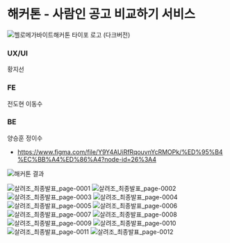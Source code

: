 # 해커톤 - 사람인 공고 비교하기 서비스

![헬로메가바이트해커톤 타이포 로고 (다크버전)](https://user-images.githubusercontent.com/41669026/155953674-59da535d-0667-4423-baca-8625fdc1b3ff.png)

### UX/UI
황지선

### FE
전도현 이동수

### BE
양승훈 정이수

- https://www.figma.com/file/Y9Y4AUiRfRqouvnYcRMOPk/%ED%95%B4%EC%BB%A4%ED%86%A4?node-id=26%3A4

![해커톤 결과](https://user-images.githubusercontent.com/41669026/155930069-c67f54e2-6729-4415-9952-ddd854e9b3ef.png)

![살려조_최종발표_page-0001](https://user-images.githubusercontent.com/41669026/155253354-0fced7dc-d3d4-4215-83f9-61ea9781019c.jpg)
![살려조_최종발표_page-0002](https://user-images.githubusercontent.com/41669026/155253386-87d72986-c77c-4487-843c-3bba3741cd6c.jpg)
![살려조_최종발표_page-0003](https://user-images.githubusercontent.com/41669026/155253383-3eb881ee-cf03-4953-b622-c76fc37abc7b.jpg)
![살려조_최종발표_page-0004](https://user-images.githubusercontent.com/41669026/155253392-792450f4-7b27-4177-a346-d6422bc88a02.jpg)
![살려조_최종발표_page-0005](https://user-images.githubusercontent.com/41669026/155253394-9925cd51-5536-4ee9-a419-44a4e8668ccc.jpg)
![살려조_최종발표_page-0006](https://user-images.githubusercontent.com/41669026/155253395-e91379e2-7034-48cc-be13-80a5130a7b40.jpg)
![살려조_최종발표_page-0007](https://user-images.githubusercontent.com/41669026/155253396-c447f164-a24e-4db1-b2ab-a726707a5406.jpg)
![살려조_최종발표_page-0008](https://user-images.githubusercontent.com/41669026/155253397-43b25d20-2620-4908-a8f5-c5af159f6a47.jpg)
![살려조_최종발표_page-0009](https://user-images.githubusercontent.com/41669026/155253399-bb5bb366-4c75-4a08-bafe-e538b4c037ff.jpg)
![살려조_최종발표_page-0010](https://user-images.githubusercontent.com/41669026/155253401-79a0dcac-f841-4422-8900-317293cc1e5f.jpg)
![살려조_최종발표_page-0011](https://user-images.githubusercontent.com/41669026/155253402-d99a0a6b-45d7-4b71-a009-273ded1fd917.jpg)
![살려조_최종발표_page-0012](https://user-images.githubusercontent.com/41669026/155253403-ce289c1a-9e36-4eca-a80a-6e010474d2dd.jpg)
